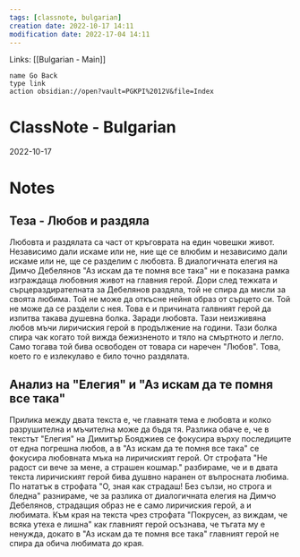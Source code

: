 ```yaml
---
tags: [classnote, bulgarian]
creation date: 2022-10-17 14:11
modification date: 2022-17-04 14:11
---
```

Links: [[Bulgarian - Main]]
```button
name Go Back
type link
action obsidian://open?vault=PGKPI%2012V&file=Index
```
# ClassNote - Bulgarian
2022-10-17
# Notes
## Теза - Любов и раздяла
Любовта и раздялата са част от кръговрата на един човешки живот. Независимо дали искаме или не, ние ще се влюбим и независимо дали искаме или не, ще се разделим с любовта. В диалогичната елегия на Димчо Дебелянов "Аз искам да те помня все така" ни е показана рамка изграждаща любовния живот на главния герой. Дори след тежката и сърцераздирателната за Дебелянов раздяла, той не спира да мисли за своята любима. Той не може да откъсне нейня образ от сърцето си. Той не може да се раздели с нея. Това е и причината галвният герой да изпитва такава душевна болка. Заради любовта. Тази неизживяна любов мъчи лиричиския герой в продължение на години. Тази болка спира чак когато той вижда бежизненото и тяло на смъртното и легло. Само тогава той бива освободен от товара си наречен "Любов". Това, което го е излекулаво е било точно раздялата.

## Анализ на "Елегия" и "Аз искам да те помня все така"
Прилика между двата текста е, че главнатя тема е любовта и колко разрушителна и мъчителна може да бъдя тя. Разлика обаче е, че в текстът "Елегия" на Димитър Бояджиев се фокусира върху последиците от една погрешна любов, а в "Аз искам да те помня все така" се фокусира любовната мъка на лиричиският герой. От строфата "Не радост си вече за мене, а страшен кошмар." разбираме, че и в двата текста лиричиският герой бива душвно наранен от въпросната любима. По нататък в строфата "О, зная как страдаш! Без сълзи, но строга и бледна" разнираме, че за разлика от диалогичната елегия на Димчо Дебелянов, страдащия образ не е само лиричиския герой, а и любимата. Към края на текста чрез строфата "Покрусен, аз виждам, че всяка утеха е лишна" как главният герой осъзнава, че тъгата му е ненужда, докато в "Аз искам да те помня все така" главният герой не спира да обича любимата до края.